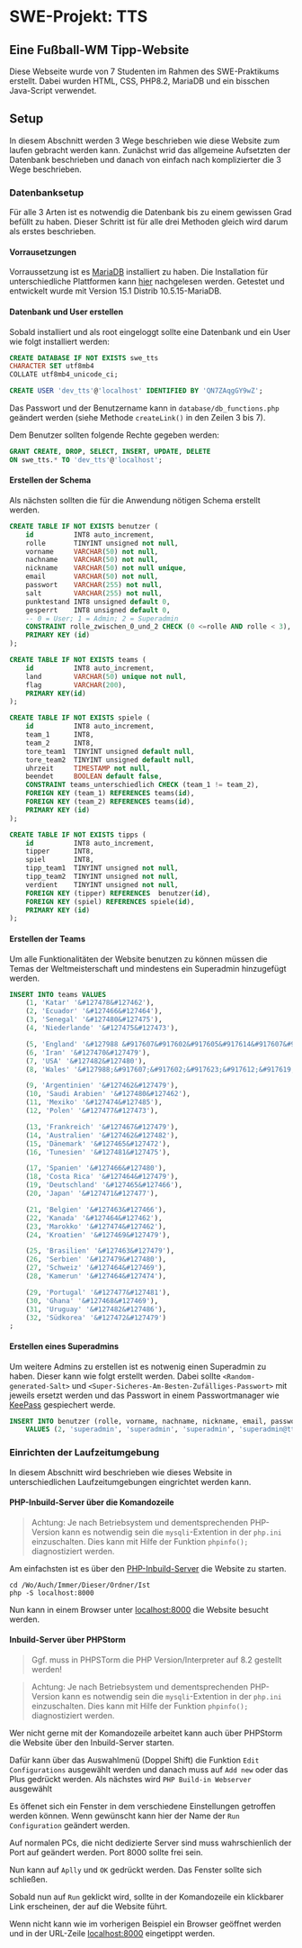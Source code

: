 # SWE-Projekt: TTS
Eine Fußball-WM Tipp-Website
-------------------------------------------------------------------------------
Diese Webseite wurde von 7 Studenten im Rahmen des SWE-Praktikums erstellt.
Dabei wurden HTML, CSS, PHP8.2, MariaDB und ein bisschen Java-Script verwendet.

## Setup 
In diesem Abschnitt werden 3 Wege beschrieben wie diese Website zum laufen
gebracht werden kann. Zunächst wrid das allgemeine Aufsetzten der Datenbank
beschrieben und danach von einfach nach komplizierter die 3 Wege beschrieben.

### Datenbanksetup

Für alle 3 Arten ist es notwendig die Datenbank bis zu einem gewissen Grad
befüllt zu haben. Dieser Schritt ist für alle drei Methoden gleich wird darum
als erstes beschrieben.

####  Vorrausetzungen

Vorraussetzung ist es [MariaDB](https://mariadb.com) installiert zu haben. Die
Installation für unterschiedliche Plattformen kann
[hier](https://mariadb.com/kb/en/getting-installing-and-upgrading-mariadb/)
nachgelesen werden. Getestet und entwickelt wurde mit Version 15.1 Distrib
10.5.15-MariaDB.

#### Datenbank und User erstellen 

Sobald installiert und als root eingeloggt sollte eine Datenbank und ein User
wie folgt installiert werden:

``` sql
CREATE DATABASE IF NOT EXISTS swe_tts
CHARACTER SET utf8mb4
COLLATE utf8mb4_unicode_ci;
```

``` sql
CREATE USER 'dev_tts'@'localhost' IDENTIFIED BY 'QN7ZAqgGY9wZ';
```

Das Passwort und der Benutzername kann in `database/db_functions.php` geändert
werden (siehe Methode `createLink()` in den Zeilen 3 bis 7).

Dem Benutzer sollten folgende Rechte gegeben werden:

``` sql
GRANT CREATE, DROP, SELECT, INSERT, UPDATE, DELETE
ON swe_tts.* TO 'dev_tts'@'localhost';
```

#### Erstellen der Schema

Als nächsten sollten die für die Anwendung nötigen Schema erstellt werden.

``` sql
CREATE TABLE IF NOT EXISTS benutzer (
    id          INT8 auto_increment,
    rolle       TINYINT unsigned not null,
    vorname     VARCHAR(50) not null,
    nachname    VARCHAR(50) not null,
    nickname    VARCHAR(50) not null unique,
    email       VARCHAR(50) not null,
    passwort    VARCHAR(255) not null,
    salt        VARCHAR(255) not null,
    punktestand INT8 unsigned default 0,
    gesperrt    INT8 unsigned default 0,
    -- 0 = User; 1 = Admin; 2 = Superadmin
    CONSTRAINT rolle_zwischen_0_und_2 CHECK (0 <=rolle AND rolle < 3),
    PRIMARY KEY (id)
);

CREATE TABLE IF NOT EXISTS teams (
    id          INT8 auto_increment,
    land        VARCHAR(50) unique not null,
    flag        VARCHAR(200),
    PRIMARY KEY(id)
);

CREATE TABLE IF NOT EXISTS spiele (
    id          INT8 auto_increment,
    team_1      INT8,
    team_2      INT8,
    tore_team1  TINYINT unsigned default null, 
    tore_team2  TINYINT unsigned default null,
    uhrzeit     TIMESTAMP not null,
    beendet     BOOLEAN default false,
    CONSTRAINT teams_unterschiedlich CHECK (team_1 != team_2),
    FOREIGN KEY (team_1) REFERENCES teams(id),
    FOREIGN KEY (team_2) REFERENCES teams(id),
    PRIMARY KEY (id)
);

CREATE TABLE IF NOT EXISTS tipps (
    id          INT8 auto_increment,
    tipper      INT8,
    spiel       INT8,
    tipp_team1  TINYINT unsigned not null,
    tipp_team2  TINYINT unsigned not null,
    verdient    TINYINT unsigned not null,
    FOREIGN KEY (tipper) REFERENCES  benutzer(id),
    FOREIGN KEY (spiel) REFERENCES spiele(id),
    PRIMARY KEY (id)
);
```

#### Erstellen der Teams

Um alle Funktionalitäten der Website benutzen zu können müssen die Temas der
Weltmeisterschaft und mindestens ein Superadmin hinzugefügt werden.

``` sql
INSERT INTO teams VALUES
    (1, 'Katar' '&#127478&#127462'),
    (2, 'Ecuador' '&#127466&#127464'),
    (3, 'Senegal' '&#127480&#127475'),
    (4, 'Niederlande' '&#127475&#127473'),

    (5, 'England' '&#127988 &#917607&#917602&#917605&#917614&#917607&#917631'),
    (6, 'Iran' '&#127470&#127479'),
    (7, 'USA' '&#127482&#127480'),
    (8, 'Wales' '&#127988;&#917607;&#917602;&#917623;&#917612;&#917619;&#917631;'),

    (9, 'Argentinien' '&#127462&#127479'),
    (10, 'Saudi Arabien' '&#127480&#127462'),
    (11, 'Mexiko' '&#127474&#127485'),
    (12, 'Polen' '&#127477&#127473'),

    (13, 'Frankreich' '&#127467&#127479'),
    (14, 'Australien' '&#127462&#127482'),
    (15, 'Dänemark' '&#127465&#127472'),
    (16, 'Tunesien' '&#127481&#127475'),

    (17, 'Spanien' '&#127466&#127480'),
    (18, 'Costa Rica' '&#127464&#127479'),
    (19, 'Deutschland' '&#127465&#127466'),
    (20, 'Japan' '&#127471&#127477'),

    (21, 'Belgien' '&#127463&#127466'),
    (22, 'Kanada' '&#127464&#127462'),
    (23, 'Marokko' '&#127474&#127462'),
    (24, 'Kroatien' '&#127469&#127479'),

    (25, 'Brasilien' '&#127463&#127479'),
    (26, 'Serbien' '&#127479&#127480'),
    (27, 'Schweiz' '&#127464&#127469'),
    (28, 'Kamerun' '&#127464&#127474'),

    (29, 'Portugal' '&#127477&#127481'),
    (30, 'Ghana' '&#127468&#127469'),
    (31, 'Uruguay' '&#127482&#127486'),
    (32, 'Südkorea' '&#127472&#127479')
;
```

#### Erstellen eines Superadmins

Um weitere Admins zu erstellen ist es notwenig einen Superadmin zu haben. Dieser
kann wie folgt erstellt werden. Dabei sollte `<Random-generated-Salt>` und
`<Super-Sicheres-Am-Besten-Zufälliges-Passwort>` mit jeweils ersetzt werden und
das Passwort in einem Passwortmanager wie [KeePass](https://keepass.info)
gespiechert werde.

``` sql
INSERT INTO benutzer (rolle, vorname, nachname, nickname, email, passwort, salt)
    VALUES (2, 'superadmin', 'superadmin', 'superadmin', 'superadmin@tts.de', SHA1('<Random-generated-Salt><Super-Sicheres-Am-Besten-Zufälliges-Passwort>'), '<Random-generated-Salt>');
```

### Einrichten der Laufzeitumgebung

In diesem Abschnitt wird beschrieben wie dieses Website in unterschiedlichen
Laufzeitumgebungen eingrichtet werden kann.

#### PHP-Inbuild-Server über die Komandozeile

> Achtung: Je nach Betriebsystem und dementsprechenden PHP-Version kann es
> notwendig sein die `mysqli`-Extention in der `php.ini` einzuschalten. Dies
> kann mit Hilfe der Funktion `phpinfo();` diagnostiziert werden.

Am einfachsten ist es über den
[PHP-Inbuild-Server](https://www.php.net/manual/en/features.commandline.webserver.php)
die Website zu starten.

``` shell
cd /Wo/Auch/Immer/Dieser/Ordner/Ist
php -S localhost:8000
```

Nun kann in einem Browser unter <localhost:8000> die Website besucht werden.

#### Inbuild-Server über PHPStorm
   
> Ggf. muss in PHPSTorm die PHP Version/Interpreter auf 8.2 gestellt werden!

> Achtung: Je nach Betriebsystem und dementsprechenden PHP-Version kann es
> notwendig sein die `mysqli`-Extention in der `php.ini` einzuschalten. Dies
> kann mit Hilfe der Funktion `phpinfo();` diagnostiziert werden.

Wer nicht gerne mit der Komandozeile arbeitet kann auch über PHPStorm die
Website über den Inbuild-Server starten.

Dafür kann über das Auswahlmenü (Doppel Shift) die Funktion `Edit
Configurations` ausgewählt werden und danach muss auf `Add new` oder das Plus
gedrückt werden. Als nächstes wird `PHP Build-in Webserver` ausgewählt

Es öffenet sich ein Fenster in dem verschiedene Einstellungen getroffen werden
können. Wenn gewünscht kann hier der Name der `Run Configuration` geändert
werden.

Auf normalen PCs, die nicht dedizierte Server sind muss wahrschienlich der Port
auf geändert werden. Port 8000 sollte frei sein.

Nun kann auf `Aplly` und `OK` gedrückt werden. Das Fenster sollte sich
schließen.

Sobald nun auf `Run` geklickt wird, sollte in der Komandozeile ein klickbarer
Link erscheinen, der auf die Website führt.

Wenn nicht kann wie im vorherigen Beispiel ein Browser geöffnet werden und in
der URL-Zeile <localhost:8000> eingetippt werden.

